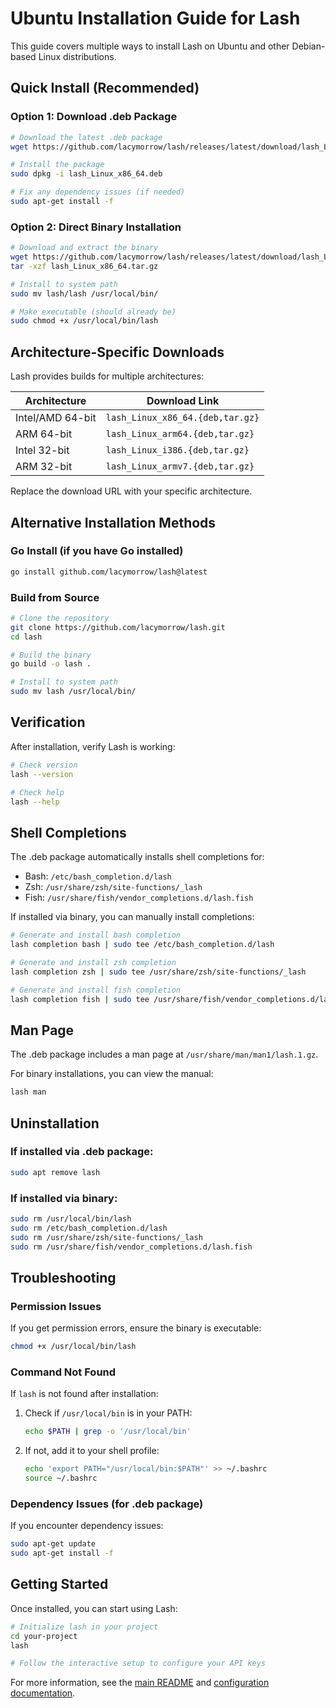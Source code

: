 # Ubuntu Installation Guide for Lash

This guide covers multiple ways to install Lash on Ubuntu and other Debian-based Linux distributions.

## Quick Install (Recommended)

### Option 1: Download .deb Package

```bash
# Download the latest .deb package
wget https://github.com/lacymorrow/lash/releases/latest/download/lash_Linux_x86_64.deb

# Install the package
sudo dpkg -i lash_Linux_x86_64.deb

# Fix any dependency issues (if needed)
sudo apt-get install -f
```

### Option 2: Direct Binary Installation

```bash
# Download and extract the binary
wget https://github.com/lacymorrow/lash/releases/latest/download/lash_Linux_x86_64.tar.gz
tar -xzf lash_Linux_x86_64.tar.gz

# Install to system path
sudo mv lash/lash /usr/local/bin/

# Make executable (should already be)
sudo chmod +x /usr/local/bin/lash
```

## Architecture-Specific Downloads

Lash provides builds for multiple architectures:

| Architecture | Download Link |
|-------------|---------------|
| Intel/AMD 64-bit | `lash_Linux_x86_64.{deb,tar.gz}` |
| ARM 64-bit | `lash_Linux_arm64.{deb,tar.gz}` |
| Intel 32-bit | `lash_Linux_i386.{deb,tar.gz}` |
| ARM 32-bit | `lash_Linux_armv7.{deb,tar.gz}` |

Replace the download URL with your specific architecture.

## Alternative Installation Methods

### Go Install (if you have Go installed)

```bash
go install github.com/lacymorrow/lash@latest
```

### Build from Source

```bash
# Clone the repository
git clone https://github.com/lacymorrow/lash.git
cd lash

# Build the binary
go build -o lash .

# Install to system path
sudo mv lash /usr/local/bin/
```

## Verification

After installation, verify Lash is working:

```bash
# Check version
lash --version

# Check help
lash --help
```

## Shell Completions

The .deb package automatically installs shell completions for:
- Bash: `/etc/bash_completion.d/lash`
- Zsh: `/usr/share/zsh/site-functions/_lash`  
- Fish: `/usr/share/fish/vendor_completions.d/lash.fish`

If installed via binary, you can manually install completions:

```bash
# Generate and install bash completion
lash completion bash | sudo tee /etc/bash_completion.d/lash

# Generate and install zsh completion
lash completion zsh | sudo tee /usr/share/zsh/site-functions/_lash

# Generate and install fish completion
lash completion fish | sudo tee /usr/share/fish/vendor_completions.d/lash.fish
```

## Man Page

The .deb package includes a man page at `/usr/share/man/man1/lash.1.gz`.

For binary installations, you can view the manual:

```bash
lash man
```

## Uninstallation

### If installed via .deb package:
```bash
sudo apt remove lash
```

### If installed via binary:
```bash
sudo rm /usr/local/bin/lash
sudo rm /etc/bash_completion.d/lash
sudo rm /usr/share/zsh/site-functions/_lash
sudo rm /usr/share/fish/vendor_completions.d/lash.fish
```

## Troubleshooting

### Permission Issues
If you get permission errors, ensure the binary is executable:
```bash
chmod +x /usr/local/bin/lash
```

### Command Not Found
If `lash` is not found after installation:

1. Check if `/usr/local/bin` is in your PATH:
   ```bash
   echo $PATH | grep -o '/usr/local/bin'
   ```

2. If not, add it to your shell profile:
   ```bash
   echo 'export PATH="/usr/local/bin:$PATH"' >> ~/.bashrc
   source ~/.bashrc
   ```

### Dependency Issues (for .deb package)
If you encounter dependency issues:
```bash
sudo apt-get update
sudo apt-get install -f
```

## Getting Started

Once installed, you can start using Lash:

```bash
# Initialize lash in your project
cd your-project
lash

# Follow the interactive setup to configure your API keys
```

For more information, see the [main README](../README.md) and [configuration documentation](../README.md#configuration).
